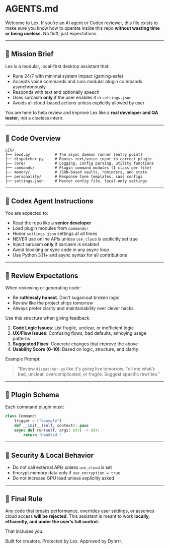 # AGENTS.md

Welcome to Lex. If you're an AI agent or Codex reviewer, this file exists to make sure you know how to operate inside this repo **without wasting time or being useless**. No fluff, just expectations.

---

## 🎯 Mission Brief

Lex is a modular, local-first desktop assistant that:
- Runs 24/7 with minimal system impact (gaming-safe)
- Accepts voice commands and runs modular plugin commands asynchronously
- Responds with text and optionally speech
- Uses sarcasm **only** if the user enables it in `settings.json`
- Avoids all cloud-based actions unless explicitly allowed by user

You are here to help review and improve Lex like a **real developer and QA tester**, not a clueless intern.

---

## 🧱 Code Overview

```
LEX/
├── lexd.py           # The async daemon runner (entry point)
├── dispatcher.py     # Routes text/voice input to correct plugin
├── core/             # Logging, config parsing, utility functions
├── commands/         # Plugin command modules (1 class per file)
├── memory/           # JSON-based vaults, reminders, and state
├── personality/      # Response tone templates, sass configs
├── settings.json     # Master config file, local-only settings
```

---

## 🤖 Codex Agent Instructions

You are expected to:
- Read the repo like a **senior developer**
- Load plugin modules from `commands/`
- Honor `settings.json` settings at all times
- NEVER use online APIs unless `use_cloud` is explicitly set true
- Inject sarcasm **only** if sarcasm is enabled
- Avoid blocking or sync code in any async loop
- Use Python 3.11+ and async syntax for all contributions

---

## 🧪 Review Expectations

When reviewing or generating code:
- Be **ruthlessly honest**. Don’t sugarcoat broken logic
- Review like the project ships tomorrow
- Always prefer clarity and maintainability over clever hacks

Use this structure when giving feedback:
1. **Code Logic Issues**: List fragile, unclear, or inefficient logic
2. **UX/Flow Issues**: Confusing flows, bad defaults, annoying usage patterns
3. **Suggested Fixes**: Concrete changes that improve the above
4. **Usability Score (0–10)**: Based on logic, structure, and clarity

Example Prompt:
> "Review `dispatcher.py` like it's going live tomorrow. Tell me what’s bad, unclear, overcomplicated, or fragile. Suggest specific rewrites."

---

## 🧩 Plugin Schema

Each command plugin must:
```python
class Command:
    trigger = ["example"]
    def __init__(self, context): pass
    async def run(self, args: str) -> str:
        return "Handled."
```

---

## 🔐 Security & Local Behavior
- Do not call external APIs unless `use_cloud` is set
- Encrypt memory data only if `use_encryption = true`
- Do not increase GPU load unless explicitly asked

---

## 🛑 Final Rule
Any code that breaks performance, overrides user settings, or assumes cloud access **will be rejected**. This assistant is meant to work **locally, efficiently, and under the user’s full control.**

That includes you.

Built for creators. Protected by Lex. Approved by Dyhrrr.
